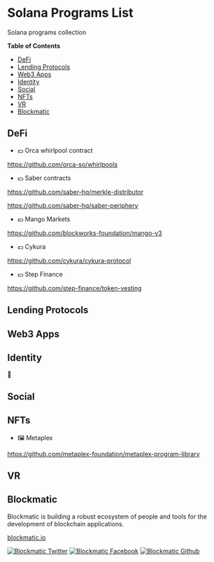 

# Solana Programs List

Solana programs collection

<!-- START doctoc generated TOC please keep comment here to allow auto update -->
<!-- DON'T EDIT THIS SECTION, INSTEAD RE-RUN doctoc TO UPDATE -->
**Table of Contents**

- [DeFi](#defi)
- [Lending Protocols](#lending-protocols)
- [Web3 Apps](#web3-apps)
- [Identity](#identity)
- [Social](#social)
- [NFTs](#nfts)
- [VR](#vr)
- [Blockmatic](#blockmatic)

<!-- END doctoc generated TOC please keep comment here to allow auto update -->

## DeFi

- 💵 Orca whirlpool contract

https://github.com/orca-so/whirlpools

- 💵 Saber contracts

https://github.com/saber-hq/merkle-distributor

https://github.com/saber-hq/saber-periphery

- 💵 Mango Markets

https://github.com/blockworks-foundation/mango-v3

- 💵 Cykura

https://github.com/cykura/cykura-protocol

- 💵 Step Finance

https://github.com/step-finance/token-vesting


## Lending Protocols


## Web3 Apps

## Identity

🤖

## Social

## NFTs

- 🖼️ Metaplex

https://github.com/metaplex-foundation/metaplex-program-library

## VR

## Blockmatic

Blockmatic is building a robust ecosystem of people and tools for the development of blockchain applications.

[blockmatic.io](https://blockmatic.io)

<!-- Please don't remove this: Grab your social icons from https://github.com/carlsednaoui/gitsocial -->

<!-- display the social media buttons in your README -->

[![Blockmatic Twitter][1.1]][1]
[![Blockmatic Facebook][2.1]][2]
[![Blockmatic Github][3.1]][3]

<!-- links to social media icons -->
<!-- no need to change these -->

<!-- icons with padding -->

[1.1]: http://i.imgur.com/tXSoThF.png (twitter icon with padding)
[2.1]: http://i.imgur.com/P3YfQoD.png (facebook icon with padding)
[3.1]: http://i.imgur.com/0o48UoR.png (github icon with padding)

<!-- icons without padding -->

[1.2]: http://i.imgur.com/wWzX9uB.png (twitter icon without padding)
[2.2]: http://i.imgur.com/fep1WsG.png (facebook icon without padding)
[3.2]: http://i.imgur.com/9I6NRUm.png (github icon without padding)


<!-- links to your social media accounts -->
<!-- update these accordingly -->

[1]: http://www.twitter.com/blockmatic_io
[2]: http://fb.me/blockmatic.io
[3]: http://www.github.com/blockmatic

<!-- Please don't remove this: Grab your social icons from https://github.com/carlsednaoui/gitsocial -->
